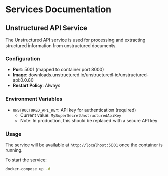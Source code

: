 # Services Documentation

## Unstructured API Service

The Unstructured API service is used for processing and extracting structured information from unstructured documents.

### Configuration

- **Port**: 5001 (mapped to container port 8000)
- **Image**: downloads.unstructured.io/unstructured-io/unstructured-api:0.0.80
- **Restart Policy**: Always

### Environment Variables

- `UNSTRUCTURED_API_KEY`: API key for authentication (required)
  - Current value: `MySuperSecretUnstructuredApiKey`
  - Note: In production, this should be replaced with a secure API key

### Usage

The service will be available at `http://localhost:5001` once the container is running.

To start the service:

```bash
docker-compose up -d
``` 